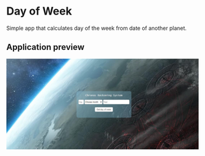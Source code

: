 # Day of Week

Simple app that calculates day of the week from date of another planet.

## Application preview

![App preview](demo/demo.jpg)
